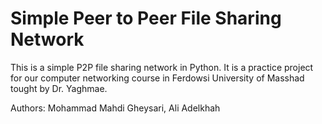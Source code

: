 # Simple Peer to Peer File Sharing Network

This is a simple P2P file sharing network in Python.
It is a practice project for our computer networking course in Ferdowsi University of Masshad tought by Dr. Yaghmae. 

Authors: Mohammad Mahdi Gheysari, Ali Adelkhah
